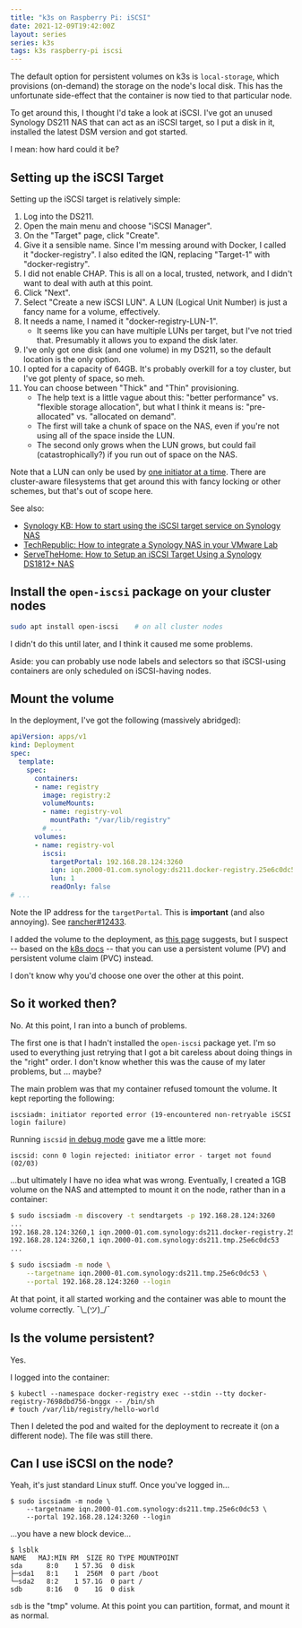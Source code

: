 ```yaml
---
title: "k3s on Raspberry Pi: iSCSI"
date: 2021-12-09T19:42:00Z
layout: series
series: k3s
tags: k3s raspberry-pi iscsi
---
```


The default option for persistent volumes on k3s is `local-storage`, which provisions (on-demand) the storage on the node's local disk. This has the unfortunate side-effect that the container is now tied to that particular node.

To get around this, I thought I'd take a look at iSCSI. I've got an unused Synology DS211 NAS that can act as an iSCSI target, so I put a disk in it, installed the latest DSM version and got started.

I mean: how hard could it be?

## Setting up the iSCSI Target

Setting up the iSCSI target is relatively simple:

1. Log into the DS211.
2. Open the main menu and choose "iSCSI Manager".
3. On the "Target" page, click "Create".
4. Give it a sensible name. Since I'm messing around with Docker, I called it "docker-registry". I also edited the IQN, replacing "Target-1" with "docker-registry".
5. I did not enable CHAP. This is all on a local, trusted, network, and I didn't want to deal with auth at this point.
6. Click "Next".
7. Select "Create a new iSCSI LUN". A LUN (Logical Unit Number) is just a fancy name for a volume, effectively.
8. It needs a name, I named it "docker-registry-LUN-1".
   - It seems like you can have multiple LUNs per target, but I've not tried that. Presumably it allows you to expand the disk later.
9. I've only got one disk (and one volume) in my DS211, so the default location is the only option.
10. I opted for a capacity of 64GB. It's probably overkill for a toy cluster, but I've got plenty of space, so meh.
11. You can choose between "Thick" and "Thin" provisioning.
    - The help text is a little vague about this: "better performance" vs. "flexible storage allocation", but what I think it means is: "pre-allocated" vs. "allocated on demand".
    - The first will take a chunk of space on the NAS, even if you're not using all of the space inside the LUN.
    - The second only grows when the LUN grows, but could fail (catastrophically?) if you run out of space on the NAS.

Note that a LUN can only be used by [one initiator at a time](https://serverfault.com/questions/976116/iscsi-multiple-initiators-for-the-same-lun). There are cluster-aware filesystems that get around this with fancy locking or other schemes, but that's out of scope here.

See also:
- [Synology KB: How to start using the iSCSI target service on Synology NAS](https://kb.synology.com/en-vn/DSM/tutorial/How_to_use_the_iSCSI_Target_service_on_Synology_NAS)
- [TechRepublic: How to integrate a Synology NAS in your VMware Lab](https://www.techrepublic.com/article/how-to-integrate-a-synolgy-nas-in-your-vmware-lab/)
- [ServeTheHome: How to Setup an iSCSI Target Using a Synology DS1812+ NAS](https://www.servethehome.com/setup-iscsi-target-synology-ds1812-nas/)


## Install the `open-iscsi` package on your cluster nodes

```bash
sudo apt install open-iscsi    # on all cluster nodes
```

I didn't do this until later, and I think it caused me some problems.

Aside: you can probably use node labels and selectors so that iSCSI-using containers are only scheduled on iSCSI-having nodes.

## Mount the volume

In the deployment, I've got the following (massively abridged):

```yaml
apiVersion: apps/v1
kind: Deployment
spec:
  template:
    spec:
      containers:
      - name: registry
        image: registry:2
        volumeMounts:
        - name: registry-vol
          mountPath: "/var/lib/registry"
        # ...
      volumes:
      - name: registry-vol
        iscsi:
          targetPortal: 192.168.28.124:3260
          iqn: iqn.2000-01.com.synology:ds211.docker-registry.25e6c0dc53
          lun: 1
          readOnly: false
# ...
```

Note the IP address for the `targetPortal`. This is **important** (and also annoying). See [rancher#12433](https://github.com/rancher/rancher/issues/12433).

I added the volume to the deployment, as [this page](https://www.michaelburch.net/blog/Kubernetes-on-Raspberry-Pi-with-K3s.html) suggests, but I suspect -- based on the [k8s docs](https://kubernetes.io/docs/concepts/storage/persistent-volumes/#types-of-persistent-volumes) -- that you can use a persistent volume (PV) and persistent volume claim (PVC) instead.

I don't know why you'd choose one over the other at this point.

## So it worked then?

No. At this point, I ran into a bunch of problems.

The first one is that I hadn't installed the `open-iscsi` package yet. I'm so used to everything just retrying that I got a bit careless about doing things in the "right" order. I don't know whether this was the cause of my later problems, but ... maybe?

The main problem was that my container refused tomount the volume. It kept reporting the following:

```
iscsiadm: initiator reported error (19-encountered non-retryable iSCSI login failure)
```

Running `iscsid` [in debug mode](https://www.thegeekdiary.com/how-to-troubleshoot-iscsi-issue-is-centos-rhel-67/) gave me a little more:

```
iscsid: conn 0 login rejected: initiator error - target not found (02/03)
```

...but ultimately I have no idea what was wrong. Eventually, I created a 1GB volume on the NAS and attempted to mount it on the node, rather than in a container:

```bash
$ sudo iscsiadm -m discovery -t sendtargets -p 192.168.28.124:3260
...
192.168.28.124:3260,1 iqn.2000-01.com.synology:ds211.docker-registry.25e6c0dc53
192.168.28.124:3260,1 iqn.2000-01.com.synology:ds211.tmp.25e6c0dc53
...

$ sudo iscsiadm -m node \
    --targetname iqn.2000-01.com.synology:ds211.tmp.25e6c0dc53 \
    --portal 192.168.28.124:3260 --login
```

At that point, it all started working and the container was able to mount the volume correctly. ¯\\\_(ツ)\_/¯

## Is the volume persistent?

Yes.

I logged into the container:

```
$ kubectl --namespace docker-registry exec --stdin --tty docker-registry-7698dbd756-bnggx -- /bin/sh
# touch /var/lib/registry/hello-world
```

Then I deleted the pod and waited for the deployment to recreate it (on a different node). The file was still there.

## Can I use iSCSI on the node?

Yeah, it's just standard Linux stuff. Once you've logged in...

```
$ sudo iscsiadm -m node \
    --targetname iqn.2000-01.com.synology:ds211.tmp.25e6c0dc53 \
    --portal 192.168.28.124:3260 --login
```

...you have a new block device...

```
$ lsblk
NAME   MAJ:MIN RM  SIZE RO TYPE MOUNTPOINT
sda      8:0    1 57.3G  0 disk
├─sda1   8:1    1  256M  0 part /boot
└─sda2   8:2    1 57.1G  0 part /
sdb      8:16   0    1G  0 disk
```

`sdb` is the "tmp" volume. At this point you can partition, format, and mount it as normal.
